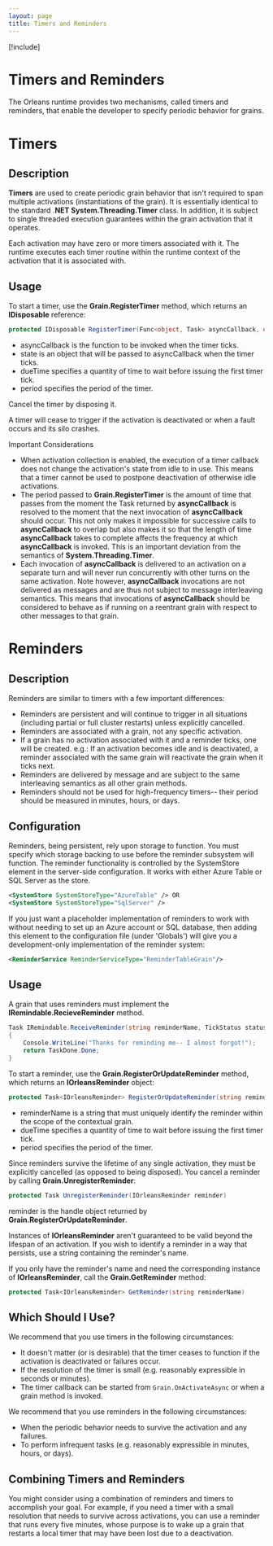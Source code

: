 ```yaml
---
layout: page
title: Timers and Reminders
---
```


[!include[](../../warning-banner.zh.md)]

# Timers and Reminders

The Orleans runtime provides two mechanisms, called timers and reminders, that enable the developer to specify periodic behavior for grains.

# Timers

## Description
**Timers** are used to create periodic grain behavior that isn't required to span multiple activations (instantiations of the grain). It is essentially identical to the standard .**NET System.Threading.Timer** class. In addition, it is subject to single threaded execution guarantees within the grain activation that it operates.

 Each activation may have zero or more timers associated with it. The runtime executes each timer routine within the runtime context of the activation that it is associated with.

## Usage
To start a timer, use the **Grain.RegisterTimer** method, which returns an  **IDisposable** reference:

``` csharp
protected IDisposable RegisterTimer(Func<object, Task> asyncCallback, object state, TimeSpan dueTime, TimeSpan period)
```

* asyncCallback is the function to be invoked when the timer ticks.
* state is an object that will be passed to asyncCallback when the timer ticks.
* dueTime specifies a quantity of time to wait before issuing the first timer tick.
* period specifies the period of the timer.

 Cancel the timer by disposing it.

 A timer will cease to trigger if the activation is deactivated or when a fault occurs and its silo crashes.

 Important Considerations

* When activation collection is enabled, the execution of a timer callback does not change the activation's state from idle to in use. This means that a timer cannot be used to postpone deactivation of otherwise idle activations.
* The period passed to **Grain.RegisterTimer** is the amount of time that passes from the moment the Task returned by **asyncCallback** is resolved to the moment that the next invocation of **asyncCallback** should occur. This not only makes it impossible for successive calls to **asyncCallback** to overlap but also makes it so that the length of time **asyncCallback** takes to complete affects the frequency at which **asyncCallback** is invoked. This is an important deviation from the semantics of **System.Threading.Timer**.
* Each invocation of **asyncCallback** is delivered to an activation on a separate turn and will never run concurrently with other turns on the same activation. Note however, **asyncCallback** invocations are not delivered as messages and are thus not subject to message interleaving semantics. This means that invocations of **asyncCallback** should be considered to behave as if running on a reentrant grain with respect to other messages to that grain.

# Reminders

## Description

Reminders are similar to timers with a few important differences:

* Reminders are persistent and will continue to trigger in all situations (including partial or full cluster restarts) unless explicitly cancelled.
* Reminders are associated with a grain, not any specific activation.
* If a grain has no activation associated with it and a reminder ticks, one will be created. e.g.: If an activation becomes idle and is deactivated, a reminder associated with the same grain will reactivate the grain when it ticks next.
* Reminders are delivered by message and are subject to the same interleaving semantics as all other grain methods.
* Reminders should not be used for high-frequency timers-- their period should be measured in minutes, hours, or days.

## Configuration
Reminders, being persistent, rely upon storage to function. You must specify which storage backing to use before the reminder subsystem will function. The reminder functionality is controlled by the SystemStore element in the server-side configuration. It works with either Azure Table or SQL Server as the store.

``` xml
<SystemStore SystemStoreType="AzureTable" /> OR
<SystemStore SystemStoreType="SqlServer" />
```

 If you just want a placeholder implementation of reminders to work with without needing to set up an Azure account or SQL database, then adding this element to the configuration file (under 'Globals') will give you a development-only implementation of the reminder system:

``` xml
<ReminderService ReminderServiceType="ReminderTableGrain"/>
```

## Usage
A grain that uses reminders must implement the **IRemindable.RecieveReminder** method.

``` csharp
Task IRemindable.ReceiveReminder(string reminderName, TickStatus status)
{
    Console.WriteLine("Thanks for reminding me-- I almost forgot!");
    return TaskDone.Done;
}
```

 To start a reminder, use the **Grain.RegisterOrUpdateReminder** method, which returns an **IOrleansReminder** object:

``` csharp
protected Task<IOrleansReminder> RegisterOrUpdateReminder(string reminderName, TimeSpan dueTime, TimeSpan period)
```

* reminderName is a string that must uniquely identify the reminder within the scope of the contextual grain.
* dueTime specifies a quantity of time to wait before issuing the first timer tick.
* period specifies the period of the timer.

Since reminders survive the lifetime of any single activation, they must be explicitly cancelled (as opposed to being disposed). You cancel a reminder by calling **Grain.UnregisterReminder**:

``` csharp
protected Task UnregisterReminder(IOrleansReminder reminder)
```

reminder is the handle object returned by **Grain.RegisterOrUpdateReminder**.

 Instances of **IOrleansReminder** aren't guaranteed to be valid beyond the lifespan of an activation. If you wish to identify a reminder in a way that persists, use a string containing the reminder's name.

 If you only have the reminder's name and need the corresponding instance of  **IOrleansReminder**, call the **Grain.GetReminder** method:

``` csharp
protected Task<IOrleansReminder> GetReminder(string reminderName)
```

## Which Should I Use?
We recommend that you use timers in the following circumstances:

* It doesn't matter (or is desirable) that the timer ceases to function if the activation is deactivated or failures occur.
* If the resolution of the timer is small (e.g. reasonably expressible in seconds or minutes).
* The timer callback can be started from `Grain.OnActivateAsync` or when a grain method is invoked.

We recommend that you use reminders in the following circumstances:

* When the periodic behavior needs to survive the activation and any failures.
* To perform infrequent tasks (e.g. reasonably expressible in minutes, hours, or days).

## Combining Timers and Reminders

You might consider using a combination of reminders and timers to accomplish your goal. For example, if you need a timer with a small resolution that needs to survive across activations, you can use a reminder that runs every five minutes, whose purpose is to wake up a grain that restarts a local timer that may have been lost due to a deactivation.
